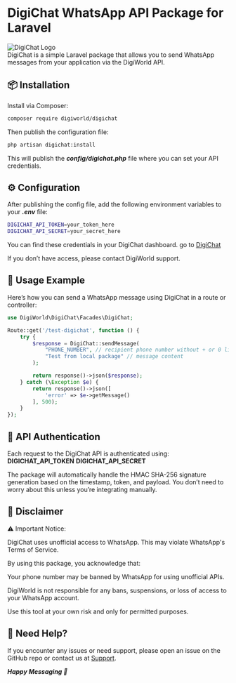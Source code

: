 # DigiChat WhatsApp API Package for Laravel

![DigiChat Logo](https://chat.digiworld-dev.com/logo.png)  
DigiChat is a simple Laravel package that allows you to send WhatsApp messages from your application via the DigiWorld API.

## 📦 Installation

Install via Composer:

```bash
composer require digiworld/digichat
```
Then publish the configuration file:
```bash
php artisan digichat:install
```

This will publish the ***config/digichat.php*** file where you can set your API credentials.

## ⚙️ Configuration

After publishing the config file, add the following environment variables to your ***.env*** file:

```bash
DIGICHAT_API_TOKEN=your_token_here
DIGICHAT_API_SECRET=your_secret_here
```

You can find these credentials in your DigiChat dashboard.
go to [DigiChat](https://chat.digiworld-dev.com/assets/img/avatars/logo.svg)

If you don’t have access, please contact DigiWorld support.

## 📨 Usage Example

Here’s how you can send a WhatsApp message using DigiChat in a route or controller:

```php
use DigiWorld\DigiChat\Facades\DigiChat;

Route::get('/test-digichat', function () {
    try {
        $response = DigiChat::sendMessage(
            "PHONE_NUMBER", // recipient phone number without + or 0 like this 963
            "Test from local package" // message content
        );

        return response()->json($response);
    } catch (\Exception $e) {
        return response()->json([
            'error' => $e->getMessage()
        ], 500);
    }
});
```
## 🧪 API Authentication

Each request to the DigiChat API is authenticated using:
**DIGICHAT_API_TOKEN**
**DIGICHAT_API_SECRET**

The package will automatically handle the HMAC SHA-256 signature generation based on the timestamp, token, and payload. You don’t need to worry about this unless you’re integrating manually.

## 🛑 Disclaimer

⚠️ Important Notice:

DigiChat uses unofficial access to WhatsApp. This may violate WhatsApp's Terms of Service.

By using this package, you acknowledge that:

Your phone number may be banned by WhatsApp for using unofficial APIs.

DigiWorld is not responsible for any bans, suspensions, or loss of access to your WhatsApp account.

Use this tool at your own risk and only for permitted purposes.

## 💬 Need Help?
If you encounter any issues or need support, please open an issue on the GitHub repo or contact us at [Support](support@digiworld.com).


***Happy Messaging 🚀***

